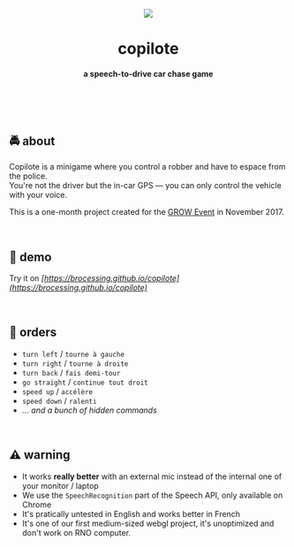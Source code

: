 <p align="center"><img src="https://github.com/brocessing/copilote/blob/master/static/ui/faces/face-2-2.gif?raw=true"></p>

<h1 align="center">copilote</h1>
<h4 align="center">a speech-to-drive car chase game</h4>

<br><br><br>


## :oncoming_police_car:  about

Copilote is a minigame where you control a robber and have to espace from the police. <br>
You're not the driver but the in-car GPS — you can only control the vehicle with your voice.

This is a one-month project created for the [GROW Event](http://www.grow.paris/fr) in November 2017.

<br>

## :cactus: demo

Try it on *[https://brocessing.github.io/copilote](https://brocessing.github.io/copilote)*

<br>

## :speech_balloon: orders
* `turn left` / `tourne à gauche`
* `turn right` / `tourne à droite`
* `turn back` / `fais demi-tour`
* `go straight` / `continue tout droit`
* `speed up` / `accélère`
* `speed down` / `ralenti`
* _... and a bunch of hidden commands_

<br>

## :warning: warning
* It works **really better** with an external mic instead of the internal one of your monitor / laptop
* We use the `SpeechRecognition` part of the Speech API, only available on Chrome
* It's pratically untested in English and works better in French
* It's one of our first medium-sized webgl project, it's unoptimized and don't work on RNO computer.

<br><br>